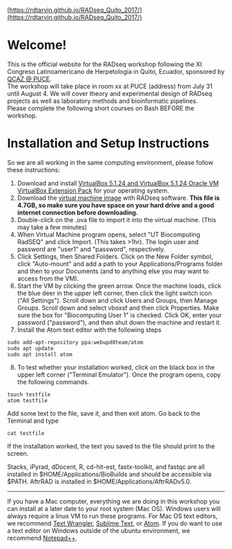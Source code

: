 [https://rdtarvin.github.io/RADseq_Quito_2017/](https://rdtarvin.github.io/RADseq_Quito_2017/)

Welcome!
==

This is the official website for the RADseq workshop following the XI Congreso Latinoamericano de Herpetologia in Quito, Ecuador, sponsored by <a href="http://zoologia.puce.edu.ec/Vertebrados/">QCAZ @ PUCE</a>.  <br>
The workshop will take place in room xx at PUCE (address) from July 31 until August 4. We will cover theory and experimental design of RADseq projects as well as laboratory methods and bioinformatic pipelines.      <br>
Please complete the following short courses on Bash BEFORE the workshop. <br>


Installation and Setup Instructions
==

So we are all working in the same computing environment, please follow these instructions:
1. Download and install [VirtualBox 5.1.24 and VirtualBox 5.1.24 Oracle VM VirtualBox Extension Pack](https://www.virtualbox.org/wiki/Downloads) for your operating system.
2. Download the [virtual machine image](http://download.lab7.io/UT-BioComputing-RadSEQ.ova) with RADseq software. **This file is 4.7GB, so make sure you have space on your hard drive and a good internet connection before downloading.**
3. Double-click on the .ova file to import it into the virtual machine. (This may take a few minutes)
4. When Virtual Machine program opens, select "UT Biocomputing RadSEQ" and click Import. (This takes >1hr). The login user and password are "user1" and "password", respectively.
5. Click Settings, then Shared Folders. Click on the New Folder symbol, click "Auto-mount" and add a path to your Applications/Programs folder and then to your Documents (and to anything else you may want to access from the VM).
6. Start the VM by clicking the green arrow. Once the machine loads, click the blue deer in the upper left corner, then click the light switch icon ("All Settings"). Scroll down and click Users and Groups, then Manage Groups. Scroll down and select vboxsf and then click Properties. Make sure the box for "Biocomputing User 1" is checked. Click OK, enter your password ("password"), and then shut down the machine and restart it.
7. Install the Atom text editor with the following steps
```
sudo add-apt-repository ppa:webupd8team/atom
sudo apt update
sudo apt install atom
```
8. To test whether your installation worked, click on the black box in the upper left corner ("Terminal Emulator"). Once the program opens, copy the following commands.
```
touch testfile
atom testfile
```
Add some text to the file, save it, and then exit atom. Go back to the Terminal and type
```
cat testfile
```
If the installation worked, the text you saved to the file should print to the screen.


Stacks, iPyrad, dDocent, R, cd-hit-est, fastx-toolkit, and fastqc are all installed in $HOME/Applications/BioBuilds and should be accessible via $PATH. AftrRAD is installed in $HOME/Applications/AftrRADv5.0. 


---
If you have a Mac computer, everything we are doing in this workshop you can install at a later date to your root system (Mac OS). Windows users will always require a linux VM to run these programs. For Mac OS text editors, we recommend [Text Wrangler](http://www.barebones.com/products/textwrangler/), [Sublime Text](http://www.sublimetext.com/2), or [Atom](https://atom.io/). If you do want to use a text editor on Windows outside of the ubuntu environment, we recommend [Notepad++](https://notepad-plus-plus.org/).

